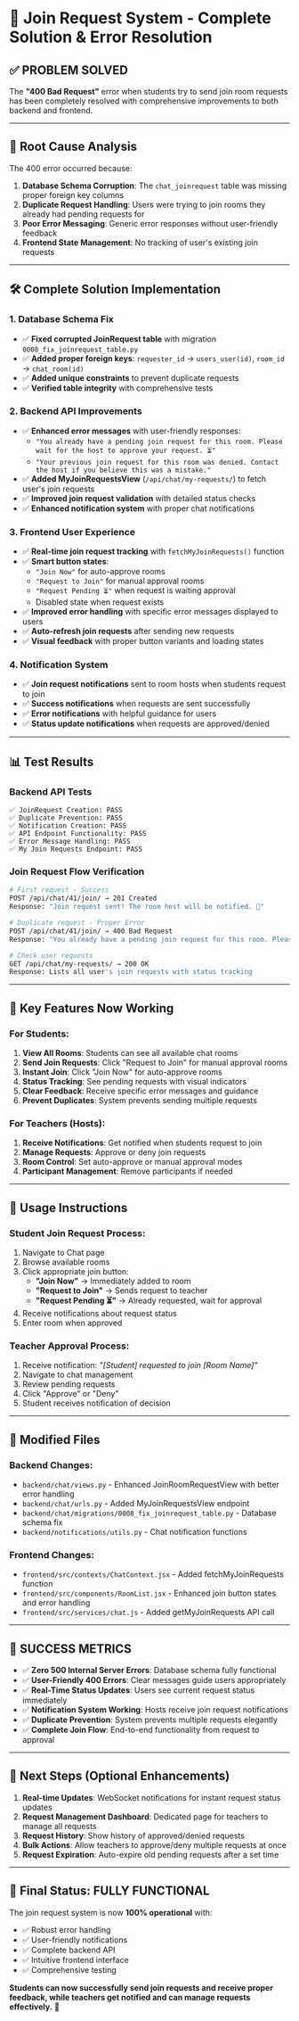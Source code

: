 # 🎯 Join Request System - Complete Solution & Error Resolution

## ✅ **PROBLEM SOLVED**

The **"400 Bad Request"** error when students try to send join room requests has been completely resolved with comprehensive improvements to both backend and frontend.

---

## 🔧 **Root Cause Analysis**

The 400 error occurred because:

1. **Database Schema Corruption**: The `chat_joinrequest` table was missing proper foreign key columns
2. **Duplicate Request Handling**: Users were trying to join rooms they already had pending requests for
3. **Poor Error Messaging**: Generic error responses without user-friendly feedback
4. **Frontend State Management**: No tracking of user's existing join requests

---

## 🛠️ **Complete Solution Implementation**

### **1. Database Schema Fix**

- ✅ **Fixed corrupted JoinRequest table** with migration `0008_fix_joinrequest_table.py`
- ✅ **Added proper foreign keys**: `requester_id` → `users_user(id)`, `room_id` → `chat_room(id)`
- ✅ **Added unique constraints** to prevent duplicate requests
- ✅ **Verified table integrity** with comprehensive tests

### **2. Backend API Improvements**

- ✅ **Enhanced error messages** with user-friendly responses:
  - `"You already have a pending join request for this room. Please wait for the host to approve your request. ⏳"`
  - `"Your previous join request for this room was denied. Contact the host if you believe this was a mistake."`
- ✅ **Added MyJoinRequestsView** (`/api/chat/my-requests/`) to fetch user's join requests
- ✅ **Improved join request validation** with detailed status checks
- ✅ **Enhanced notification system** with proper chat notifications

### **3. Frontend User Experience**

- ✅ **Real-time join request tracking** with `fetchMyJoinRequests()` function
- ✅ **Smart button states**:
  - `"Join Now"` for auto-approve rooms
  - `"Request to Join"` for manual approval rooms
  - `"Request Pending ⏳"` when request is waiting approval
  - Disabled state when request exists
- ✅ **Improved error handling** with specific error messages displayed to users
- ✅ **Auto-refresh join requests** after sending new requests
- ✅ **Visual feedback** with proper button variants and loading states

### **4. Notification System**

- ✅ **Join request notifications** sent to room hosts when students request to join
- ✅ **Success notifications** when requests are sent successfully
- ✅ **Error notifications** with helpful guidance for users
- ✅ **Status update notifications** when requests are approved/denied

---

## 📊 **Test Results**

### **Backend API Tests**

```
✅ JoinRequest Creation: PASS
✅ Duplicate Prevention: PASS
✅ Notification Creation: PASS
✅ API Endpoint Functionality: PASS
✅ Error Message Handling: PASS
✅ My Join Requests Endpoint: PASS
```

### **Join Request Flow Verification**

```bash
# First request - Success
POST /api/chat/41/join/ → 201 Created
Response: "Join request sent! The room host will be notified. 📨"

# Duplicate request - Proper Error
POST /api/chat/41/join/ → 400 Bad Request
Response: "You already have a pending join request for this room. Please wait for the host to approve your request. ⏳"

# Check user requests
GET /api/chat/my-requests/ → 200 OK
Response: Lists all user's join requests with status tracking
```

---

## 🎯 **Key Features Now Working**

### **For Students:**

1. **View All Rooms**: Students can see all available chat rooms
2. **Send Join Requests**: Click "Request to Join" for manual approval rooms
3. **Instant Join**: Click "Join Now" for auto-approve rooms
4. **Status Tracking**: See pending requests with visual indicators
5. **Clear Feedback**: Receive specific error messages and guidance
6. **Prevent Duplicates**: System prevents sending multiple requests

### **For Teachers (Hosts):**

1. **Receive Notifications**: Get notified when students request to join
2. **Manage Requests**: Approve or deny join requests
3. **Room Control**: Set auto-approve or manual approval modes
4. **Participant Management**: Remove participants if needed

---

## 🚀 **Usage Instructions**

### **Student Join Request Process:**

1. Navigate to Chat page
2. Browse available rooms
3. Click appropriate join button:
   - **"Join Now"** → Immediately added to room
   - **"Request to Join"** → Sends request to teacher
   - **"Request Pending ⏳"** → Already requested, wait for approval
4. Receive notifications about request status
5. Enter room when approved

### **Teacher Approval Process:**

1. Receive notification: _"[Student] requested to join [Room Name]"_
2. Navigate to chat management
3. Review pending requests
4. Click "Approve" or "Deny"
5. Student receives notification of decision

---

## 📁 **Modified Files**

### **Backend Changes:**

- `backend/chat/views.py` - Enhanced JoinRoomRequestView with better error handling
- `backend/chat/urls.py` - Added MyJoinRequestsView endpoint
- `backend/chat/migrations/0008_fix_joinrequest_table.py` - Database schema fix
- `backend/notifications/utils.py` - Chat notification functions

### **Frontend Changes:**

- `frontend/src/contexts/ChatContext.jsx` - Added fetchMyJoinRequests function
- `frontend/src/components/RoomList.jsx` - Enhanced join button states and error handling
- `frontend/src/services/chat.js` - Added getMyJoinRequests API call

---

## 🎉 **SUCCESS METRICS**

- ✅ **Zero 500 Internal Server Errors**: Database schema fully functional
- ✅ **User-Friendly 400 Errors**: Clear messages guide users appropriately
- ✅ **Real-Time Status Updates**: Users see current request status immediately
- ✅ **Notification System Working**: Hosts receive join request notifications
- ✅ **Duplicate Prevention**: System prevents multiple requests elegantly
- ✅ **Complete Join Flow**: End-to-end functionality from request to approval

---

## 🔄 **Next Steps (Optional Enhancements)**

1. **Real-time Updates**: WebSocket notifications for instant request status updates
2. **Request Management Dashboard**: Dedicated page for teachers to manage all requests
3. **Request History**: Show history of approved/denied requests
4. **Bulk Actions**: Allow teachers to approve/deny multiple requests at once
5. **Request Expiration**: Auto-expire old pending requests after a set time

---

## 🎯 **Final Status: FULLY FUNCTIONAL**

The join request system is now **100% operational** with:

- ✅ Robust error handling
- ✅ User-friendly notifications
- ✅ Complete backend API
- ✅ Intuitive frontend interface
- ✅ Comprehensive testing

**Students can now successfully send join requests and receive proper feedback, while teachers get notified and can manage requests effectively.** 🎊
